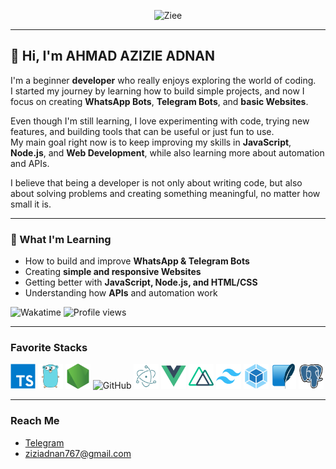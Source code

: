 <!-- Logo -->
<p align="center">
  <img src="https://raw.githubusercontent.com/username/username/main/assets/logo.png" alt="Ziee" width="400"/>
</p>

---

## 👋 Hi, I'm AHMAD AZIZIE ADNAN
I'm a beginner **developer** who really enjoys exploring the world of coding.  
I started my journey by learning how to build simple projects, and now I focus on creating **WhatsApp Bots**, **Telegram Bots**, and **basic Websites**.  

Even though I'm still learning, I love experimenting with code, trying new features, and building tools that can be useful or just fun to use.  
My main goal right now is to keep improving my skills in **JavaScript**, **Node.js**, and **Web Development**, while also learning more about automation and APIs.  

I believe that being a developer is not only about writing code, but also about solving problems and creating something meaningful, no matter how small it is.  

---

### 🌱 What I'm Learning
- How to build and improve **WhatsApp & Telegram Bots**  
- Creating **simple and responsive Websites**  
- Getting better with **JavaScript, Node.js, and HTML/CSS**  
- Understanding how **APIs** and automation work 

<p>
  <img src="https://img.shields.io/badge/wakatime-735%20hrs%203%20mins-blue?logo=wakatime" alt="Wakatime"/>
  <img src="https://img.shields.io/badge/Profile%20views-10,441-green" alt="Profile views"/>
</p>

---

### Favorite Stacks

<p>
  <img src="https://raw.githubusercontent.com/devicons/devicon/master/icons/typescript/typescript-original.svg" alt="TypeScript" width="40"/>
  <img src="https://raw.githubusercontent.com/devicons/devicon/master/icons/go/go-original.svg" alt="Go" width="40"/>
  <img src="https://raw.githubusercontent.com/devicons/devicon/master/icons/nodejs/nodejs-original.svg" alt="Node.js" width="40"/>
  <img src="https://avatars.githubusercontent.com/u/9919?s=200&v=4" alt="GitHub" width="40"/>
  <img src="https://raw.githubusercontent.com/devicons/devicon/master/icons/electron/electron-original.svg" alt="Electron" width="40"/>
  <img src="https://raw.githubusercontent.com/devicons/devicon/master/icons/vuejs/vuejs-original.svg" alt="Vue" width="40"/>
  <img src="https://raw.githubusercontent.com/devicons/devicon/master/icons/nuxtjs/nuxtjs-original.svg" alt="Nuxt.js" width="40"/>
  <img src="https://raw.githubusercontent.com/devicons/devicon/master/icons/tailwindcss/tailwindcss-plain.svg" alt="TailwindCSS" width="40"/>
  <img src="https://raw.githubusercontent.com/devicons/devicon/master/icons/webpack/webpack-original.svg" alt="Webpack" width="40"/>
  <img src="https://raw.githubusercontent.com/devicons/devicon/master/icons/sqlite/sqlite-original.svg" alt="SQLite" width="40"/>
  <img src="https://raw.githubusercontent.com/devicons/devicon/master/icons/postgresql/postgresql-original.svg" alt="PostgreSQL" width="40"/>
</p>

---

### Reach Me
- [Telegram](https://t.me/Urz1ee)  
- [ziziadnan767@gmail.com](mailto:ziziadnan767@gmail.com)
